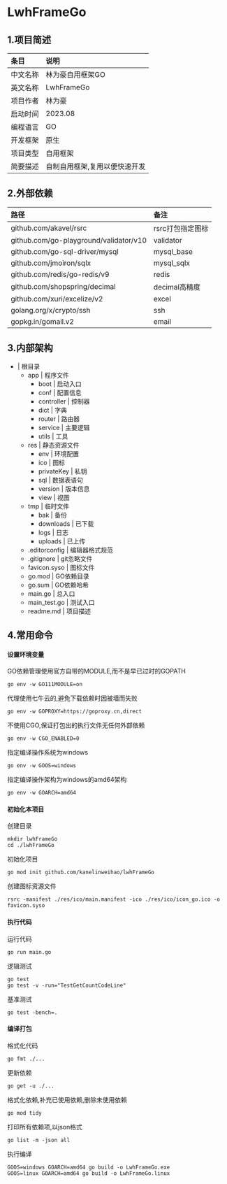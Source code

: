 <!-- README -->
# LwhFrameGo

## 1.项目简述
| 条目   | 说明 |
|:--|:--|
| 中文名称 | 林为豪自用框架GO |
| 英文名称 | LwhFrameGo |
| 项目作者 | 林为豪 |
| 启动时间 | 2023.08 |
| 编程语言 | GO |
| 开发框架 | 原生 |
| 项目类型 | 自用框架 |
| 简要描述 | 自制自用框架,复用以便快速开发 |

## 2.外部依赖

| 路径 | 备注  |
| :-- |:----|
| github.com/akavel/rsrc | rsrc打包指定图标 |
| github.com/go-playground/validator/v10 | validator |
| github.com/go-sql-driver/mysql | mysql_base |
| github.com/jmoiron/sqlx | mysql_sqlx |
| github.com/redis/go-redis/v9 | redis |
| github.com/shopspring/decimal | decimal高精度 |
| github.com/xuri/excelize/v2 | excel |
| golang.org/x/crypto/ssh | ssh |
| gopkg.in/gomail.v2 | email |

## 3.内部架构
- | 根目录
    - app | 程序文件
        - boot | 启动入口
        - conf | 配置信息
        - controller | 控制器
        - dict | 字典
        - router | 路由器
        - service | 主要逻辑
        - utils | 工具
    - res | 静态资源文件
        - env | 环境配置
        - ico | 图标
        - privateKey | 私钥
        - sql | 数据表语句
        - version | 版本信息
        - view | 视图
    - tmp | 临时文件
        - bak | 备份
        - downloads | 已下载
        - logs | 日志
        - uploads | 已上传
    - .editorconfig | 编辑器格式规范
    - .gitignore | git忽略文件
    - favicon.syso | 图标文件
    - go.mod | GO依赖目录
    - go.sum | GO依赖哈希
    - main.go | 总入口
    - main_test.go | 测试入口
    - readme.md | 项目描述

## 4.常用命令
#### 设置环境变量
GO依赖管理使用官方自带的MODULE,而不是早已过时的GOPATH
```
go env -w GO111MODULE=on
```
代理使用七牛云的,避免下载依赖时因被墙而失败
```
go env -w GOPROXY=https://goproxy.cn,direct
```
不使用CGO,保证打包出的执行文件无任何外部依赖
```
go env -w CGO_ENABLED=0
```
指定编译操作系统为windows
```
go env -w GOOS=windows
```
指定编译操作架构为windows的amd64架构
```
go env -w GOARCH=amd64
```

#### 初始化本项目
创建目录
```
mkdir lwhFrameGo
cd ./lwhFrameGo
```
初始化项目
```
go mod init github.com/kanelinweihao/lwhFrameGo
```
创建图标资源文件
```
rsrc -manifest ./res/ico/main.manifest -ico ./res/ico/icon_go.ico -o favicon.syso
```

#### 执行代码
运行代码
```
go run main.go
```
逻辑测试
```
go test
go test -v -run="TestGetCountCodeLine"
```
基准测试
```
go test -bench=.
```

#### 编译打包
格式化代码
```
go fmt ./...
```
更新依赖
```
go get -u ./...
```
格式化依赖,补充已使用依赖,删除未使用依赖
```
go mod tidy
```
打印所有依赖项,以json格式
```
go list -m -json all
```
执行编译
```
GOOS=windows GOARCH=amd64 go build -o LwhFrameGo.exe
GOOS=linux GOARCH=amd64 go build -o LwhFrameGo.linux
```
